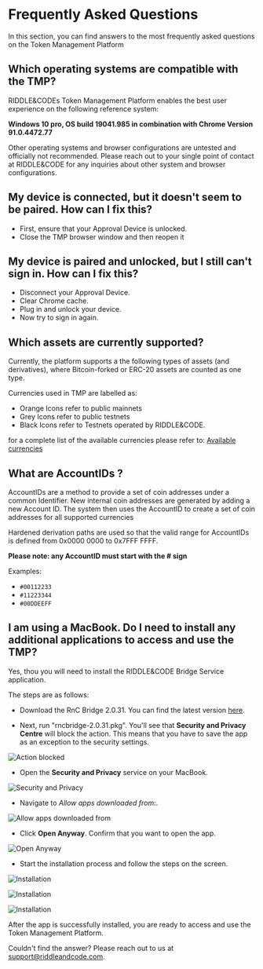 # Frequently Asked Questions

In this section, you can find answers to the most frequently asked questions on the Token Management Platform

## Which operating systems are compatible with the TMP?

RIDDLE&CODEs Token Management Platform enables the best user experience on the following reference system:

**Windows 10 pro, OS build 19041.985 in combination with Chrome Version 91.0.4472.77**

Other operating systems and browser configurations are untested and officially not recommended. Please reach out to your single point of contact at RIDDLE&CODE for any inquiries about other system and browser configurations.

## My device is connected, but it doesn't seem to be paired. How can I fix this?

* First, ensure that your Approval Device is unlocked.
* Close the TMP browser window and then reopen it

## My device is paired and unlocked, but I still can't sign in. How can I fix this?

* Disconnect your Approval Device.
* Clear Chrome cache.
* Plug in and unlock your device.
* Now try to sign in again.


## Which assets are currently supported?

Currently, the platform supports a the following types of assets (and derivatives), where Bitcoin-forked or ERC-20 assets are counted as one type.

Currencies used in TMP are labelled as:

* Orange Icons refer to public mainnets
* Grey Icons refer to public testnets
* Black Icons refer to Testnets operated by RIDDLE&CODE. 

for a complete list of the available currencies please refer to: [Available currencies](./Product-Documentation.md#available-currencies)


##  What are AccountIDs ?

AccountIDs are a method to provide a set of coin addresses under a common Identifier. 
New internal coin addresses are generated by adding a new Account ID. The system then uses the AccountID to create a set of coin addresses for all supported currencies 

Hardened derivation paths are used so that the valid range for AccountIDs is defined from 0x0000 0000 to 0x7FFF FFFF.

**Please note: any AccountID must start with the # sign** 

Examples: 

* `#00112233`
* `#11223344`
* `#00DDEEFF`

## I am using a MacBook. Do I need to install any additional applications to access and use the TMP?

Yes, thou you will need to install the RIDDLE&CODE Bridge Service application. 

The steps are as follows:

* Download the RnC Bridge 2.0.31. You can find the latest version [here](https://riddlecode.app.box.com/s/ksud48m25jytzhrhcg81hay9c378jp0y).

* Next, run "rncbridge-2.0.31.pkg". You'll see that **Security and Privacy Centre** will block the action. This means that you have to save the app as an exception to the security settings.

![Action blocked](./bridge-images/image6.png)

* Open the **Security and Privacy** service on your MacBook.

![Security and Privacy](./bridge-images/image5.png)

* Navigate to *Allow apps downloaded from:*.

![Allow apps downloaded from](./bridge-images/image8.png)

* Click **Open Anyway**. Confirm that you want to open the app.

![Open Anyway](./bridge-images/image7.png)

* Start the installation process and follow the steps on the screen.

![Installation](./bridge-images/image1.png)


![Installation](./bridge-images/image2.png)

![Installation](./bridge-images/image3.png)

After the app is successfully installed, you are ready to access and use the Token Management Platform.


Couldn't find the answer? Please reach out to us at support@riddleandcode.com.
